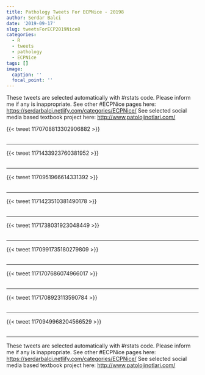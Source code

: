 ```yaml
---
title: Pathology Tweets For ECPNice - 20198
author: Serdar Balci
date: '2019-09-17'
slug: tweetsForECP2019Nice8
categories:
  - R
  - tweets
  - pathology
  - ECPNice
tags: []
image:
  caption: ''
  focal_point: ''
---
```



These tweets are selected automatically with #rstats code. Please inform me if any is inappropriate.
See other #ECPNice pages here: https://serdarbalci.netlify.com/categories/ECPNice/ 
See selected social media based textbook project here: http://www.patolojinotlari.com/

{{< tweet 1170708813302906882 >}}
<br>
<br>
<hr>
{{< tweet 1171433923760381952 >}}
<br>
<br>
<hr>
{{< tweet 1170951966614331392 >}}
<br>
<br>
<hr>
{{< tweet 1171423510381490178 >}}
<br>
<br>
<hr>
{{< tweet 1171738031923048449 >}}
<br>
<br>
<hr>
{{< tweet 1170991735180279809 >}}
<br>
<br>
<hr>
{{< tweet 1171707686074966017 >}}
<br>
<br>
<hr>
{{< tweet 1171708923113590784 >}}
<br>
<br>
<hr>
{{< tweet 1170949968204566529 >}}
<br>
<br>
<hr>


These tweets are selected automatically with #rstats code. Please inform me if any is inappropriate.
See other #ECPNice pages here: https://serdarbalci.netlify.com/categories/ECPNice/ 
See selected social media based textbook project here: http://www.patolojinotlari.com/
